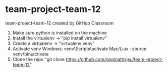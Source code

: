 # team-project-team-12
team-project-team-12 created by GitHub Classroom

1) Make sure python is installed on the machine
2) Install the virtualenv  -> "pip install virtualenv"
3) Create a virtualenv -> "virtualenv venv"
4) Activate venv
    Windows: venv\Scripts\activate
    Mac/Liux : source venv\bin\activate
5) Clone the repo "git clone https://github.com/gopinathsjsu/team-project-team-12"